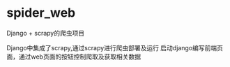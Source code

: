 # spider_web

Django + scrapy的爬虫项目

Django中集成了scrapy,通过scrapy进行爬虫部署及运行
启动django编写前端页面，通过web页面的按钮控制爬取及获取相关数据
